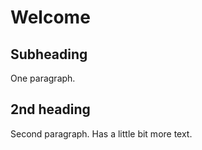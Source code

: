 # Welcome

## Subheading

One paragraph.

## 2nd heading

Second paragraph. Has a little bit more text.
